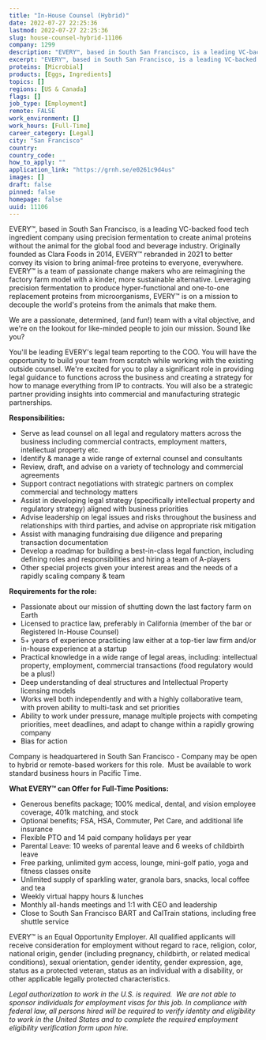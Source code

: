 ```yaml
---
title: "In-House Counsel (Hybrid)"
date: 2022-07-27 22:25:36
lastmod: 2022-07-27 22:25:36
slug: house-counsel-hybrid-11106
company: 1299
description: "EVERY™, based in South San Francisco, is a leading VC-backed food tech ingredient company using precision fermentation to create animal proteins without the animal for the global food and beverage industry. Originally founded as Clara Foods in 2014, EVERY™ rebranded in 2021 to better convey its vision to bring animal-free proteins to everyone, everywhere. EVERY™ is a team of passionate change makers who are reimagining the factory farm model with a kinder, more sustainable alternative."
excerpt: "EVERY™, based in South San Francisco, is a leading VC-backed food tech ingredient company using precision fermentation to create animal proteins without the animal for the global food and beverage industry. Originally founded as Clara Foods in 2014, EVERY™ rebranded in 2021 to better convey its vision to bring animal-free proteins to everyone, everywhere. EVERY™ is a team of passionate change makers who are reimagining the factory farm model with a kinder, more sustainable alternative."
proteins: [Microbial]
products: [Eggs, Ingredients]
topics: []
regions: [US & Canada]
flags: []
job_type: [Employment]
remote: FALSE
work_environment: []
work_hours: [Full-Time]
career_category: [Legal]
city: "San Francisco"
country: 
country_code: 
how_to_apply: ""
application_link: "https://grnh.se/e0261c9d4us"
images: []
draft: false
pinned: false
homepage: false
uuid: 11106
---
```

EVERY™, based in South San Francisco, is a leading VC-backed food tech
ingredient company using precision fermentation to create animal
proteins without the animal for the global food and beverage industry.
Originally founded as Clara Foods in 2014, EVERY™ rebranded in 2021 to
better convey its vision to bring animal-free proteins to everyone,
everywhere. EVERY™ is a team of passionate change makers who are
reimagining the factory farm model with a kinder, more sustainable
alternative. Leveraging precision fermentation to produce
hyper-functional and one-to-one replacement proteins from
microorganisms, EVERY™ is on a mission to decouple the world's proteins
from the animals that make them.

We are a passionate, determined, (and fun!) team with a vital objective,
and we\'re on the lookout for like-minded people to join our mission.
Sound like you?

You'll be leading EVERY's legal team reporting to the COO. You will have
the opportunity to build your team from scratch while working with the
existing outside counsel. We're excited for you to play a significant
role in providing legal guidance to functions across the business and
creating a strategy for how to manage everything from IP to contracts.
You will also be a strategic partner providing insights into commercial
and manufacturing strategic partnerships. 

**Responsibilities:**

-   Serve as lead counsel on all legal and regulatory matters across the
    business including commercial contracts, employment matters,
    intellectual property etc.
-   Identify & manage a wide range of external counsel and consultants
-   Review, draft, and advise on a variety of technology and commercial
    agreements
-   Support contract negotiations with strategic partners on complex
    commercial and technology matters
-   Assist in developing legal strategy (specifically intellectual
    property and regulatory strategy) aligned with business priorities
-   Advise leadership on legal issues and risks throughout the business
    and relationships with third parties, and advise on appropriate risk
    mitigation
-   Assist with managing fundraising due diligence and preparing
    transaction documentation
-   Develop a roadmap for building a best-in-class legal function,
    including defining roles and responsibilities and hiring a team of
    A-players
-   Other special projects given your interest areas and the needs of a
    rapidly scaling company & team

**Requirements for the role:**

-   Passionate about our mission of shutting down the last factory farm
    on Earth
-   Licensed to practice law, preferably in California (member of the
    bar or Registered In-House Counsel)
-   5+ years of experience practicing law either at a top-tier law firm
    and/or in-house experience at a startup
-   Practical knowledge in a wide range of legal areas, including:
    intellectual property, employment, commercial transactions (food
    regulatory would be a plus!)
-   Deep understanding of deal structures and Intellectual Property
    licensing models
-   Works well both independently and with a highly collaborative team,
    with proven ability to multi-task and set priorities
-   Ability to work under pressure, manage multiple projects with
    competing priorities, meet deadlines, and adapt to change within a
    rapidly growing company
-   Bias for action 

Company is headquartered in South San Francisco - Company may be open to
hybrid or remote-based workers for this role.  Must be available to work
standard business hours in Pacific Time. 

**What EVERY™ can Offer for Full-Time Positions:**

-   Generous benefits package; 100% medical, dental, and vision employee
    coverage, 401k matching, and stock
-   Optional benefits; FSA, HSA, Commuter, Pet Care, and additional life
    insurance
-   Flexible PTO and 14 paid company holidays per year
-   Parental Leave: 10 weeks of parental leave and 6 weeks of childbirth
    leave
-   Free parking, unlimited gym access, lounge, mini-golf patio, yoga
    and fitness classes onsite
-   Unlimited supply of sparkling water, granola bars, snacks, local
    coffee and tea
-   Weekly virtual happy hours & lunches
-   Monthly all-hands meetings and 1:1 with CEO and leadership
-   Close to South San Francisco BART and CalTrain stations, including
    free shuttle service

EVERY™ is an Equal Opportunity Employer. All qualified applicants will
receive consideration for employment without regard to race, religion,
color, national origin, gender (including pregnancy, childbirth, or
related medical conditions), sexual orientation, gender identity, gender
expression, age, status as a protected veteran, status as an individual
with a disability, or other applicable legally protected
characteristics.

*Legal authorization to work in the U.S. is required.  We are not able
to sponsor individuals for employment visas for this job. In compliance
with federal law, all persons hired will be required to verify identity
and eligibility to work in the United States and to complete the
required employment eligibility verification form upon hire.*
